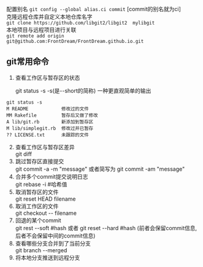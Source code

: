 <!--
 * @Author: yxh
 * @Date: 2020-08-02 23:15:50
 * @LastEditors: yxh
 * @LastEditTime: 2020-08-08 22:08:22
 * @Description: 
-->
配置别名
```git config --global alias.ci commit``` [commit的别名就为ci]   
克隆远程仓库并自定义本地仓库名字  
```git clone https://github.com/libgit2/libgit2  mylibgit```  
本地项目与远程项目进行关联  
```git remote add origin git@github.com:FrontDream/FrontDream.github.io.git```
## git常用命令
1. 查看工作区与暂存区的状态

    git status -s -s(是--short的简称) 一种更直观简单的输出
```
git status -s
M README            修改过的文件
MM Rakefile         暂存后又做了修改
A lib/git.rb        新添加到暂存区
M lib/simplegit.rb  修改过并已暂存
?? LICENSE.txt      未跟踪的文件
```
2. 查看工作区与暂存区差异  
git diff
3. 跳过暂存区直接提交   
git commit -a -m "message"  或者简写为 git commit -am "message"     
4. 合并多个commit提交说明日志  
git rebase -i #哈希值   
5. 取消暂存区的文件     
git reset HEAD filename
6. 取消工作区的文件  
git checkout -- filename
7. 回退的某个commit  
git rest --soft #hash 或者 git reset --hard #hash (前者会保留commit信息,后者不会保留中间的commit信息)
8. 查看哪些分支合并到了当前分支  
git branch --merged
9. 将本地分支推送到远程分支